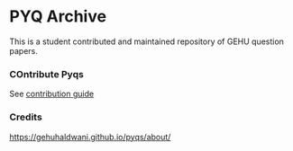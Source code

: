 # PYQ Archive

This is a student contributed and maintained repository of GEHU question papers.

### COntribute Pyqs

See [contribution guide](https://gehuhaldwani.github.io/pyqs/contribute/)

### Credits

https://gehuhaldwani.github.io/pyqs/about/
